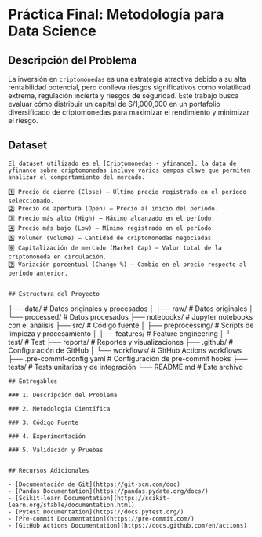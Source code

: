 # Práctica Final: Metodología para Data Science

## Descripción del Problema

La inversión en `criptomonedas` es una estrategia atractiva debido a su alta rentabilidad potencial, pero conlleva riesgos significativos como volatilidad extrema, regulación incierta y riesgos de seguridad. Este trabajo busca evaluar cómo distribuir un capital de S/1,000,000 en un portafolio diversificado de criptomonedas para maximizar el rendimiento y minimizar el riesgo.


## Dataset
```
El dataset utilizado es el [Criptomonedas - yfinance], la data de yfinance sobre criptomonedas incluye varios campos clave que permiten analizar el comportamiento del mercado.

1️⃣ Precio de cierre (Close) – Último precio registrado en el período seleccionado.
2️⃣ Precio de apertura (Open) – Precio al inicio del período.
3️⃣ Precio más alto (High) – Máximo alcanzado en el período.
4️⃣ Precio más bajo (Low) – Mínimo registrado en el período.
5️⃣ Volumen (Volume) – Cantidad de criptomonedas negociadas.
6️⃣ Capitalización de mercado (Market Cap) – Valor total de la criptomoneda en circulación.
7️⃣ Variación porcentual (Change %) – Cambio en el precio respecto al período anterior.


## Estructura del Proyecto
```
├── data/                 # Datos originales y procesados
│   ├── raw/              # Datos originales
│   └── processed/        # Datos procesados
├── notebooks/            # Jupyter notebooks con el análisis
├── src/                  # Código fuente
│   ├── preprocessing/    # Scripts de limpieza y procesamiento
│   ├── features/         # Feature engineering
│   └── test/             # Test
├── reports/              # Reportes y visualizaciones
├── .github/              # Configuración de GitHub
│   └── workflows/        # GitHub Actions workflows
├── .pre-commit-config.yaml # Configuración de pre-commit hooks
├── tests/                # Tests unitarios y de integración
└── README.md             # Este archivo
```
## Entregables

### 1. Descripción del Problema

### 2. Metodología Científica

### 3. Código Fuente

### 4. Experimentación

### 5. Validación y Pruebas


## Recursos Adicionales

- [Documentación de Git](https://git-scm.com/doc)
- [Pandas Documentation](https://pandas.pydata.org/docs/)
- [Scikit-learn Documentation](https://scikit-learn.org/stable/documentation.html)
- [Pytest Documentation](https://docs.pytest.org/)
- [Pre-commit Documentation](https://pre-commit.com/)
- [GitHub Actions Documentation](https://docs.github.com/en/actions)
